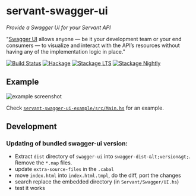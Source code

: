 # servant-swagger-ui

*Provide a Swagger UI for your Servant API*

"[Swagger UI](http://swagger.io/swagger-ui/) allows anyone — be it your development team or your end consumers — to visualize and interact with the API’s resources without having any of the implementation logic in place."

[![Build Status](https://img.shields.io/github/workflow/status/haskell-servant/servant-swagger-ui/Haskell-CI/master)](https://github.com/haskell-servant/servant-swagger-ui/actions)
[![Hackage](https://img.shields.io/hackage/v/servant-swagger-ui.svg)](https://hackage.haskell.org/package/servant-swagger-ui)
[![Stackage LTS](https://stackage.org/package/servant-swagger-ui/badge/lts)](https://stackage.org/lts/package/servant-swagger-ui)
[![Stackage Nightly](https://stackage.org/package/servant-swagger-ui/badge/nightly)](https://stackage.org/nightly/package/servant-swagger-ui)

## Example

![example screenshot](https://raw.githubusercontent.com/haskell-servant/servant-swagger-ui/master/screenshot.png)

Check [`servant-swagger-ui-example/src/Main.hs`](https://github.com/haskell-servant/servant-swagger-ui/blob/master/servant-swagger-ui-example/src/Main.hs) for an example.

## Development

### Updating of bundled swagger-ui version:

- Extract `dist` directory of `swagger-ui` into `swagger-dist-&lt;version&gt;`. Remove the `*.map` files.
- update `extra-source-files` in the `.cabal`
- move `index.html` into `index.html.tmpl`, do the diff, port the changes
- search replace the embedded directory (in `Servant/Swagger/UI.hs`)
- test it works
